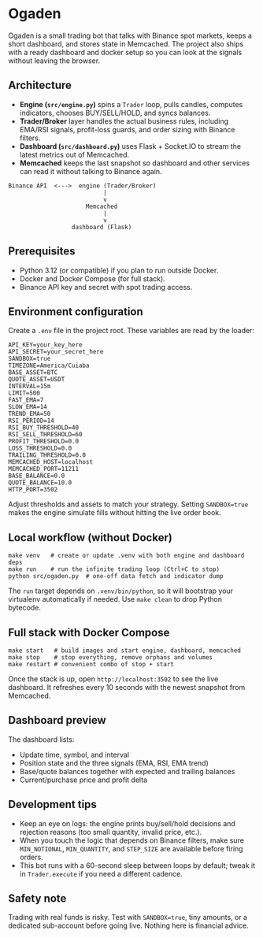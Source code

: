 # Ogaden

Ogaden is a small trading bot that talks with Binance spot markets, keeps a short dashboard, and stores state in Memcached. The project also ships with a ready dashboard and docker setup so you can look at the signals without leaving the browser.

## Architecture

- **Engine (`src/engine.py`)** spins a `Trader` loop, pulls candles, computes indicators, chooses BUY/SELL/HOLD, and syncs balances.
- **Trader/Broker** layer handles the actual business rules, including EMA/RSI signals, profit-loss guards, and order sizing with Binance filters.
- **Dashboard (`src/dashboard.py`)** uses Flask + Socket.IO to stream the latest metrics out of Memcached.
- **Memcached** keeps the last snapshot so dashboard and other services can read it without talking to Binance again.

```
Binance API  <--->  engine (Trader/Broker)
                           |
                           v
                      Memcached
                           |
                           v
                  dashboard (Flask)
```

## Prerequisites

- Python 3.12 (or compatible) if you plan to run outside Docker.
- Docker and Docker Compose (for full stack).
- Binance API key and secret with spot trading access.

## Environment configuration

Create a `.env` file in the project root. These variables are read by the loader:

```
API_KEY=your_key_here
API_SECRET=your_secret_here
SANDBOX=true
TIMEZONE=America/Cuiaba
BASE_ASSET=BTC
QUOTE_ASSET=USDT
INTERVAL=15m
LIMIT=500
FAST_EMA=7
SLOW_EMA=14
TREND_EMA=50
RSI_PERIOD=14
RSI_BUY_THRESHOLD=40
RSI_SELL_THRESHOLD=60
PROFIT_THRESHOLD=0.0
LOSS_THRESHOLD=0.0
TRAILING_THRESHOLD=0.0
MEMCACHED_HOST=localhost
MEMCACHED_PORT=11211
BASE_BALANCE=0.0
QUOTE_BALANCE=10.0
HTTP_PORT=3502
```

Adjust thresholds and assets to match your strategy. Setting `SANDBOX=true` makes the engine simulate fills without hitting the live order book.

## Local workflow (without Docker)

```
make venv   # create or update .venv with both engine and dashboard deps
make run    # run the infinite trading loop (Ctrl+C to stop)
python src/ogaden.py  # one-off data fetch and indicator dump
```

The `run` target depends on `.venv/bin/python`, so it will bootstrap your virtualenv automatically if needed. Use `make clean` to drop Python bytecode.

## Full stack with Docker Compose

```
make start   # build images and start engine, dashboard, memcached
make stop    # stop everything, remove orphans and volumes
make restart # convenient combo of stop + start
```

Once the stack is up, open `http://localhost:3502` to see the live dashboard. It refreshes every 10 seconds with the newest snapshot from Memcached.

## Dashboard preview

The dashboard lists:

- Update time, symbol, and interval
- Position state and the three signals (EMA, RSI, EMA trend)
- Base/quote balances together with expected and trailing balances
- Current/purchase price and profit delta

## Development tips

- Keep an eye on logs: the engine prints buy/sell/hold decisions and rejection reasons (too small quantity, invalid price, etc.).
- When you touch the logic that depends on Binance filters, make sure `MIN_NOTIONAL`, `MIN_QUANTITY`, and `STEP_SIZE` are available before firing orders.
- This bot runs with a 60-second sleep between loops by default; tweak it in `Trader.execute` if you need a different cadence.

## Safety note

Trading with real funds is risky. Test with `SANDBOX=true`, tiny amounts, or a dedicated sub-account before going live. Nothing here is financial advice.
